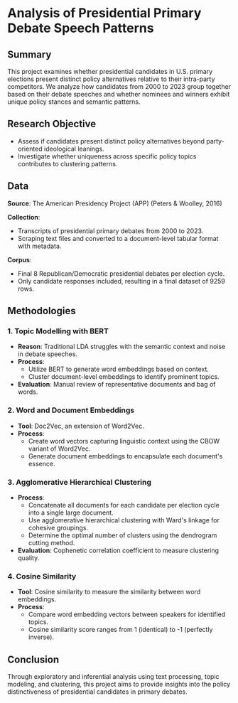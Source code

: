 # Analysis of Presidential Primary Debate Speech Patterns

## Summary

This project examines whether presidential candidates in U.S. primary elections present distinct policy alternatives relative to their intra-party competitors. We analyze how candidates from 2000 to 2023 group together based on their debate speeches and whether nominees and winners exhibit unique policy stances and semantic patterns.

## Research Objective

- Assess if candidates present distinct policy alternatives beyond party-oriented ideological leanings.
- Investigate whether uniqueness across specific policy topics contributes to clustering patterns.

## Data

**Source**: The American Presidency Project (APP) (Peters & Woolley, 2016)

**Collection**: 
- Transcripts of presidential primary debates from 2000 to 2023.
- Scraping text files and converted to a document-level tabular format with metadata.

**Corpus**:
- Final 8 Republican/Democratic presidential debates per election cycle.
- Only candidate responses included, resulting in a final dataset of 9259 rows.

## Methodologies

### 1. Topic Modelling with BERT

- **Reason**: Traditional LDA struggles with the semantic context and noise in debate speeches.
- **Process**:
  - Utilize BERT to generate word embeddings based on context.
  - Cluster document-level embeddings to identify prominent topics.
- **Evaluation**: Manual review of representative documents and bag of words.

### 2. Word and Document Embeddings

- **Tool**: Doc2Vec, an extension of Word2Vec.
- **Process**:
  - Create word vectors capturing linguistic context using the CBOW variant of Word2Vec.
  - Generate document embeddings to encapsulate each document's essence.

### 3. Agglomerative Hierarchical Clustering

- **Process**:
  - Concatenate all documents for each candidate per election cycle into a single large document.
  - Use agglomerative hierarchical clustering with Ward's linkage for cohesive groupings.
  - Determine the optimal number of clusters using the dendrogram cutting method.
- **Evaluation**: Cophenetic correlation coefficient to measure clustering quality.

### 4. Cosine Similarity

- **Tool**: Cosine similarity to measure the similarity between word embeddings.
- **Process**:
  - Compare word embedding vectors between speakers for identified topics.
  - Cosine similarity score ranges from 1 (identical) to -1 (perfectly inverse).

## Conclusion

Through exploratory and inferential analysis using text processing, topic modeling, and clustering, this project aims to provide insights into the policy distinctiveness of presidential candidates in primary debates.
